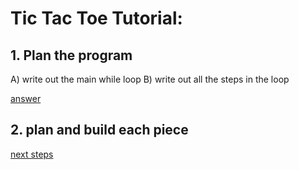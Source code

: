 # Tic Tac Toe Tutorial:


## 1. Plan the program
A) write out the main while loop
B) write out all the steps in the loop

[answer](answers/1_program_plan.md)

## 2. plan and build each piece
[next steps](answers/1_program_plan.md#list-of-pieces-and-explanations)
